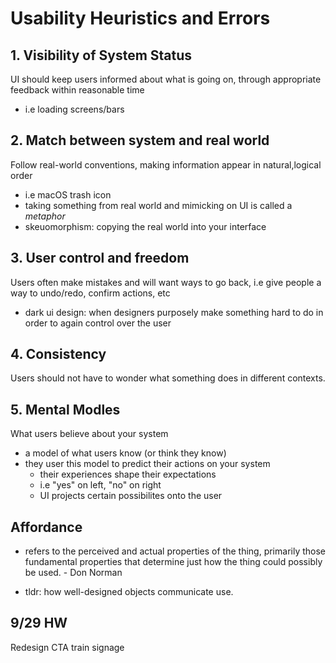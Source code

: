 # Usability Heuristics and Errors

## 1. Visibility of System Status

UI should keep users informed about what is going on, through appropriate feedback within reasonable time

* i.e loading screens/bars

## 2. Match between system and real world

Follow real-world conventions, making information appear in natural,logical order

* i.e macOS trash icon
* taking something from real world and mimicking on UI is called a *metaphor*
* skeuomorphism: copying the real world into your interface

## 3. User control and freedom
    
Users often make mistakes and will want ways to go back, i.e give people a way to undo/redo, confirm actions, etc

* dark ui design: when designers purposely make something hard to do in order to again control over the user

## 4. Consistency

Users should not have to wonder what something does in different contexts.

## 5. Mental Modles

What users believe about your system

* a model of what users know (or think they know)
* they user this model to predict their actions on your system
    * their experiences shape their expectations
    * i.e "yes" on left, "no" on right
    * UI projects certain possibilites onto the user


## Affordance
* refers to the perceived and actual properties of the thing, primarily those fundamental properties that determine just how the thing could possibly be used. - Don Norman

* tldr: how well-designed objects communicate use.

## 9/29 HW

Redesign CTA train signage
